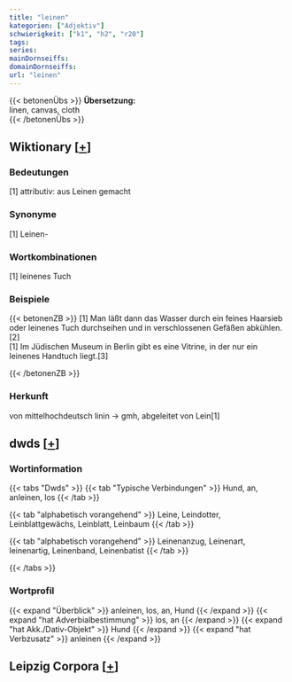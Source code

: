 ```yaml
---
title: "leinen"
kategorien: ["Adjektiv"]
schwierigkeit: ["k1", "h2", "r20"]
tags:
series:
mainDornseiffs:
domainDornseiffs:
url: "leinen"
---
```


{{< betonenÜbs >}}
**Übersetzung:**  
linen, canvas, cloth  
{{< /betonenÜbs >}}

## Wiktionary [[+](https://de.wiktionary.org/wiki/leinen)]

### Bedeutungen
[1] attributiv: aus Leinen gemacht  

### Synonyme
[1] Leinen-  

### Wortkombinationen
[1] leinenes Tuch  

### Beispiele
{{< betonenZB >}}
[1] Man läßt dann das Wasser durch ein feines Haarsieb oder leinenes Tuch durchseihen und in verschlossenen Gefäßen abkühlen.[2]  
[1] Im Jüdischen Museum in Berlin gibt es eine Vitrine, in der nur ein leinenes Handtuch liegt.[3]  

{{< /betonenZB >}}
### Herkunft
von mittelhochdeutsch linin → gmh, abgeleitet von Lein[1]  



## dwds [[+](https://www.dwds.de/wb/leinen)]

### Wortinformation
{{< tabs "Dwds" >}}
{{< tab "Typische Verbindungen" >}}
Hund, an, anleinen, los
{{< /tab >}}

{{< tab "alphabetisch vorangehend" >}}
Leine, Leindotter, Leinblattgewächs, Leinblatt, Leinbaum
{{< /tab >}}

{{< tab "alphabetisch vorangehend" >}}
Leinenanzug, Leinenart, leinenartig, Leinenband, Leinenbatist
{{< /tab >}}

{{< /tabs >}}

### Wortprofil
{{< expand "Überblick" >}} anleinen, los, an, Hund {{< /expand >}}
{{< expand "hat Adverbialbestimmung" >}} los, an {{< /expand >}}
{{< expand "hat Akk./Dativ-Objekt" >}} Hund {{< /expand >}}
{{< expand "hat Verbzusatz" >}} anleinen {{< /expand >}}

## Leipzig Corpora [[+](https://corpora.uni-leipzig.de/en/res?word=leinen&corpusId=deu_newscrawl-public_2018)]

